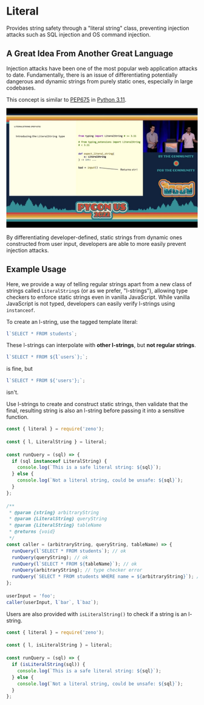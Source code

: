 # Literal

Provides string safety through a "literal string" class, preventing injection attacks such as SQL injection and OS command injection.

## A Great Idea From Another Great Language

Injection attacks have been one of the most popular web application attacks to date. Fundamentally, there is an issue of differentiating potentially dangerous and dynamic strings from purely static ones, especially in large codebases.

This concept is similar to [PEP675](https://peps.python.org/pep-0675/) in [Python 3.11](https://docs.python.org/3.11/whatsnew/3.11.html#pep-675-arbitrary-literal-string-type).

![pycon.jpg](./pycon.jpg)

By differentiating developer-defined, static strings from dynamic ones constructed from user input, developers are able to more easily prevent injection attacks.

## Example Usage

Here, we provide a way of telling regular strings apart from a new class of strings called `LiteralString`s (or as we prefer, "l-strings"), allowing type checkers to enforce static strings even in vanilla JavaScript. While vanilla JavaScript is not typed, developers can easily verify l-strings using `instanceof`.

To create an l-string, use the tagged template literal:

```javascript
l`SELECT * FROM students`;
```

These l-strings can interpolate with **other l-strings**, but **not regular strings**.

```javascript
l`SELECT * FROM ${l`users`};`;
```

is fine, but

```javascript
l`SELECT * FROM ${'users'};`;
```

isn't.

Use l-strings to create and construct static strings, then validate that the final, resulting string is also an l-string before passing it into a sensitive function.

```javascript
const { literal } = require('zeno');

const { l, LiteralString } = literal;

const runQuery = (sql) => {
  if (sql instanceof LiteralString) {
    console.log(`This is a safe literal string: ${sql}`);
  } else {
    console.log(`Not a literal string, could be unsafe: ${sql}`);
  }
};

/**
 * @param {string} arbitraryString
 * @param {LiteralString} queryString
 * @param {LiteralString} tableName
 * @returns {void}
 */
const caller = (arbitraryString, queryString, tableName) => {
  runQuery(l`SELECT * FROM students`); // ok
  runQuery(queryString); // ok
  runQuery(l`SELECT * FROM ${tableName}`); // ok
  runQuery(arbitraryString); // type checker error
  runQuery(`SELECT * FROM students WHERE name = ${arbitraryString}`); // type checker error
};

userInput = 'foo';
caller(userInput, l`bar`, l`baz`);
```

Users are also provided with `isLiteralString()` to check if a string is an l-string.

```javascript
const { literal } = require('zeno');

const { l, isLiteralString } = literal;

const runQuery = (sql) => {
  if (isLiteralString(sql)) {
    console.log(`This is a safe literal string: ${sql}`);
  } else {
    console.log(`Not a literal string, could be unsafe: ${sql}`);
  }
};
```
